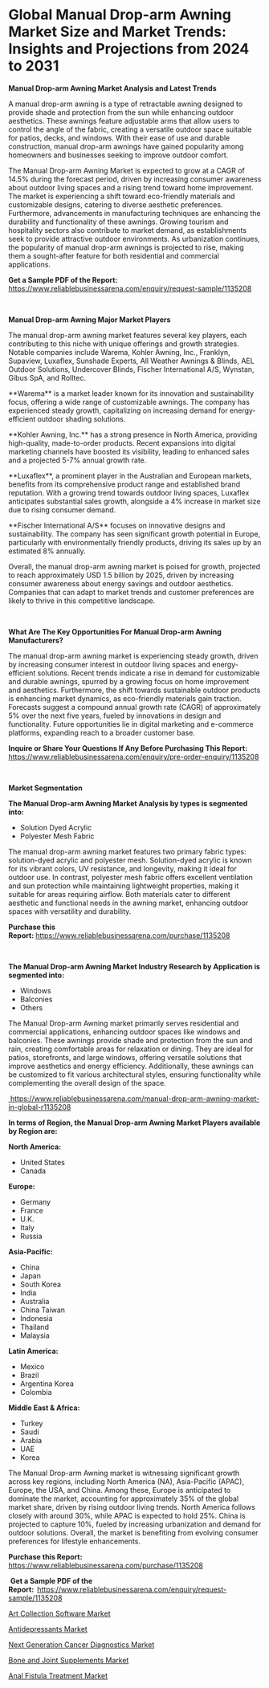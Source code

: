 <p><h1>Global Manual Drop-arm Awning Market Size and Market Trends: Insights and Projections from 2024 to 2031</h1></p><p><strong>Manual Drop-arm Awning Market Analysis and Latest Trends</strong></p>
<p><p>A manual drop-arm awning is a type of retractable awning designed to provide shade and protection from the sun while enhancing outdoor aesthetics. These awnings feature adjustable arms that allow users to control the angle of the fabric, creating a versatile outdoor space suitable for patios, decks, and windows. With their ease of use and durable construction, manual drop-arm awnings have gained popularity among homeowners and businesses seeking to improve outdoor comfort.</p><p>The Manual Drop-arm Awning Market is expected to grow at a CAGR of 14.5% during the forecast period, driven by increasing consumer awareness about outdoor living spaces and a rising trend toward home improvement. The market is experiencing a shift toward eco-friendly materials and customizable designs, catering to diverse aesthetic preferences. Furthermore, advancements in manufacturing techniques are enhancing the durability and functionality of these awnings. Growing tourism and hospitality sectors also contribute to market demand, as establishments seek to provide attractive outdoor environments. As urbanization continues, the popularity of manual drop-arm awnings is projected to rise, making them a sought-after feature for both residential and commercial applications.</p></p>
<p><strong>Get a Sample PDF of the Report:&nbsp;</strong> <a href="https://www.reliablebusinessarena.com/enquiry/request-sample/1135208?utm_campaign=1766&utm_medium=2&utm_source=Github&utm_content=ia&utm_term=20122024&utm_id=manual-drop-arm-awning">https://www.reliablebusinessarena.com/enquiry/request-sample/1135208</a></p>
<p>&nbsp;</p>
<p><strong>Manual Drop-arm Awning Major Market Players</strong></p>
<p><p>The manual drop-arm awning market features several key players, each contributing to this niche with unique offerings and growth strategies. Notable companies include Warema, Kohler Awning, Inc., Franklyn, Supaview, Luxaflex, Sunshade Experts, All Weather Awnings & Blinds, AEL Outdoor Solutions, Undercover Blinds, Fischer International A/S, Wynstan, Gibus SpA, and Rolltec.</p><p>**Warema** is a market leader known for its innovation and sustainability focus, offering a wide range of customizable awnings. The company has experienced steady growth, capitalizing on increasing demand for energy-efficient outdoor shading solutions.</p><p>**Kohler Awning, Inc.** has a strong presence in North America, providing high-quality, made-to-order products. Recent expansions into digital marketing channels have boosted its visibility, leading to enhanced sales and a projected 5-7% annual growth rate.</p><p>**Luxaflex**, a prominent player in the Australian and European markets, benefits from its comprehensive product range and established brand reputation. With a growing trend towards outdoor living spaces, Luxaflex anticipates substantial sales growth, alongside a 4% increase in market size due to rising consumer demand.</p><p>**Fischer International A/S** focuses on innovative designs and sustainability. The company has seen significant growth potential in Europe, particularly with environmentally friendly products, driving its sales up by an estimated 8% annually.</p><p>Overall, the manual drop-arm awning market is poised for growth, projected to reach approximately USD 1.5 billion by 2025, driven by increasing consumer awareness about energy savings and outdoor aesthetics. Companies that can adapt to market trends and customer preferences are likely to thrive in this competitive landscape.</p></p>
<p>&nbsp;</p>
<p><strong>What Are The Key Opportunities For Manual Drop-arm Awning Manufacturers?</strong></p>
<p><p>The manual drop-arm awning market is experiencing steady growth, driven by increasing consumer interest in outdoor living spaces and energy-efficient solutions. Recent trends indicate a rise in demand for customizable and durable awnings, spurred by a growing focus on home improvement and aesthetics. Furthermore, the shift towards sustainable outdoor products is enhancing market dynamics, as eco-friendly materials gain traction. Forecasts suggest a compound annual growth rate (CAGR) of approximately 5% over the next five years, fueled by innovations in design and functionality. Future opportunities lie in digital marketing and e-commerce platforms, expanding reach to a broader customer base.</p></p>
<p><strong>Inquire or Share Your Questions If Any Before Purchasing This Report:</strong> <a href="https://www.reliablebusinessarena.com/enquiry/pre-order-enquiry/1135208?utm_campaign=1766&utm_medium=2&utm_source=Github&utm_content=ia&utm_term=20122024&utm_id=manual-drop-arm-awning">https://www.reliablebusinessarena.com/enquiry/pre-order-enquiry/1135208</a></p>
<p>&nbsp;</p>
<p><strong>Market Segmentation</strong></p>
<p><strong>The Manual Drop-arm Awning Market Analysis by types is segmented into:</strong></p>
<p><ul><li>Solution Dyed Acrylic</li><li>Polyester Mesh Fabric</li></ul></p>
<p><p>The manual drop-arm awning market features two primary fabric types: solution-dyed acrylic and polyester mesh. Solution-dyed acrylic is known for its vibrant colors, UV resistance, and longevity, making it ideal for outdoor use. In contrast, polyester mesh fabric offers excellent ventilation and sun protection while maintaining lightweight properties, making it suitable for areas requiring airflow. Both materials cater to different aesthetic and functional needs in the awning market, enhancing outdoor spaces with versatility and durability.</p></p>
<p><strong>Purchase this Report:&nbsp;</strong><a href="https://www.reliablebusinessarena.com/purchase/1135208?utm_campaign=1766&utm_medium=2&utm_source=Github&utm_content=ia&utm_term=20122024&utm_id=manual-drop-arm-awning">https://www.reliablebusinessarena.com/purchase/1135208</a></p>
<p>&nbsp;</p>
<p><strong>The Manual Drop-arm Awning Market Industry Research by Application is segmented into:</strong></p>
<p><ul><li>Windows</li><li>Balconies</li><li>Others</li></ul></p>
<p><p>The Manual Drop-arm Awning market primarily serves residential and commercial applications, enhancing outdoor spaces like windows and balconies. These awnings provide shade and protection from the sun and rain, creating comfortable areas for relaxation or dining. They are ideal for patios, storefronts, and large windows, offering versatile solutions that improve aesthetics and energy efficiency. Additionally, these awnings can be customized to fit various architectural styles, ensuring functionality while complementing the overall design of the space.</p></p>
<p><a href="https://www.reliablebusinessarena.com/manual-drop-arm-awning-market-in-global-r1135208?utm_campaign=1766&utm_medium=2&utm_source=Github&utm_content=ia&utm_term=20122024&utm_id=manual-drop-arm-awning">&nbsp;https://www.reliablebusinessarena.com/manual-drop-arm-awning-market-in-global-r1135208</a></p>
<p><strong>In terms of Region, the Manual Drop-arm Awning Market Players available by Region are:</strong></p>
<p>
    <p> <strong> North America: </strong>
        <ul>
            <li>United States</li>
            <li>Canada</li>
        </ul>
        </p> 
    <p> <strong> Europe: </strong>
        <ul>
            <li>Germany</li>
            <li>France</li>
            <li>U.K.</li>
            <li>Italy</li>
            <li>Russia</li>
        </ul>
        </p> 
    <p> <strong> Asia-Pacific: </strong>
        <ul>
            <li>China</li>
            <li>Japan</li>
            <li>South Korea</li>
            <li>India</li>
            <li>Australia</li>
            <li>China Taiwan</li>
            <li>Indonesia</li>
            <li>Thailand</li>
            <li>Malaysia</li>
        </ul>
        </p> 
    <p> <strong> Latin America: </strong>
        <ul>
            <li>Mexico</li>
            <li>Brazil</li>
            <li>Argentina Korea</li>
            <li>Colombia</li>
        </ul>
        </p> 
    <p> <strong> Middle East & Africa: </strong>
        <ul>
            <li>Turkey</li>
            <li>Saudi</li>
            <li>Arabia</li>
            <li>UAE</li>
            <li>Korea</li>
        </ul>
    </p>
    </p>
<p><p>The Manual Drop-arm Awning market is witnessing significant growth across key regions, including North America (NA), Asia-Pacific (APAC), Europe, the USA, and China. Among these, Europe is anticipated to dominate the market, accounting for approximately 35% of the global market share, driven by rising outdoor living trends. North America follows closely with around 30%, while APAC is expected to hold 25%. China is projected to capture 10%, fueled by increasing urbanization and demand for outdoor solutions. Overall, the market is benefiting from evolving consumer preferences for lifestyle enhancements.</p></p>
<p><strong>Purchase this Report: </strong><a href="https://www.reliablebusinessarena.com/purchase/1135208?utm_campaign=1766&utm_medium=2&utm_source=Github&utm_content=ia&utm_term=20122024&utm_id=manual-drop-arm-awning">https://www.reliablebusinessarena.com/purchase/1135208</a></p>
<p>&nbsp;<strong>Get a Sample PDF of the Report:&nbsp;&nbsp;</strong><a href="https://www.reliablebusinessarena.com/enquiry/request-sample/1135208?utm_campaign=1766&utm_medium=2&utm_source=Github&utm_content=ia&utm_term=20122024&utm_id=manual-drop-arm-awning">https://www.reliablebusinessarena.com/enquiry/request-sample/1135208</a></p>
<p><strong></strong></p>
<p><p><a href="https://www.linkedin.com/pulse/art-collection-software-market-analysis-driving-business-advancement-a6ctf?utm_campaign=1766&utm_medium=2&utm_source=Github&utm_content=ia&utm_term=20122024&utm_id=manual-drop-arm-awning">Art Collection Software Market</a></p><p><a href="https://www.linkedin.com/pulse/antidepressants-growth-trends-projected-43-2024-2031-market-rift-oen3e?utm_campaign=1766&utm_medium=2&utm_source=Github&utm_content=ia&utm_term=20122024&utm_id=manual-drop-arm-awning">Antidepressants Market</a></p><p><a href="https://www.linkedin.com/pulse/next-generation-cancer-diagnostics-market-analysis-from-2024-wwqyf?utm_campaign=1766&utm_medium=2&utm_source=Github&utm_content=ia&utm_term=20122024&utm_id=manual-drop-arm-awning">Next Generation Cancer Diagnostics Market</a></p><p><a href="https://www.linkedin.com/pulse/billion-dollar-bone-joint-supplements-market-industry-value-rjsze?utm_campaign=1766&utm_medium=2&utm_source=Github&utm_content=ia&utm_term=20122024&utm_id=manual-drop-arm-awning">Bone and Joint Supplements Market</a></p><p><a href="https://www.linkedin.com/pulse/anal-fistula-treatment-market-analysis-present-size-growth-forecast-qj6if?utm_campaign=1766&utm_medium=2&utm_source=Github&utm_content=ia&utm_term=20122024&utm_id=manual-drop-arm-awning">Anal Fistula Treatment Market</a></p></p>